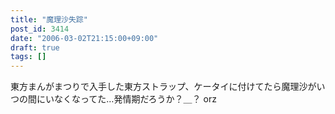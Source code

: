 ```yaml
---
title: "魔理沙失踪"
post_id: 3414
date: "2006-03-02T21:15:00+09:00"
draft: true
tags: []
---
```



東方まんがまつりで入手した東方ストラップ、ケータイに付けてたら魔理沙がいつの間にいなくなってた…発情期だろうか？＿？ orz
